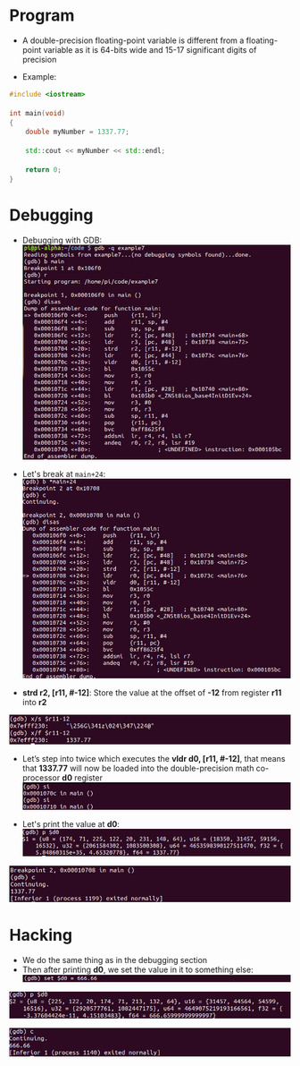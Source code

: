 # Program
- A double-precision floating-point variable is different from a floating-point variable as it is 64-bits wide and 15-17 significant digits of precision

- Example:
```cpp
#include <iostream>

int main(void)
{
	double myNumber = 1337.77;
	
	std::cout << myNumber << std::endl;
	
	return 0;
}
```

# Debugging
- Debugging with GDB:
![](../Assets/double-gdb.png)

- Let's break at `main+24`:
![](../Assets/double-gdb-2.png)
- **strd r2, [r11, #-12]**: Store the value at the offset of **-12** from register **r11** into **r2**

![](../Assets/double-gdb-3.png)

- Let’s step into twice which executes the **vldr d0, [r11, #-12]**, that means that **1337.77** will now be loaded into the double-precision math co-processor **d0** register
![](../Assets/double-gdb-4.png)

- Let's print the value at **d0**:
![](../Assets/double-gdb-5.png)

![](../Assets/double-gdb-6.png)

# Hacking
- We do the same thing as in the debugging section
- Then after printing **d0**, we set the value in it to something else:
![](../Assets/double-gdb-hack.png)

![](../Assets/double-gdb-hack-2.png)

![](../Assets/double-gdb-hack-3.png)
